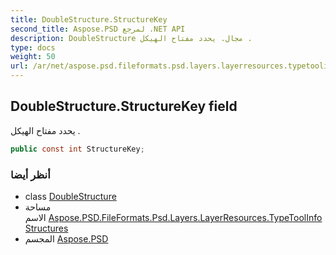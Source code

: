 ```yaml
---
title: DoubleStructure.StructureKey
second_title: Aspose.PSD لمرجع .NET API
description: DoubleStructure مجال. يحدد مفتاح الهيكل .
type: docs
weight: 50
url: /ar/net/aspose.psd.fileformats.psd.layers.layerresources.typetoolinfostructures/doublestructure/structurekey/
---
```

## DoubleStructure.StructureKey field

يحدد مفتاح الهيكل .

```csharp
public const int StructureKey;
```

### أنظر أيضا

* class [DoubleStructure](../)
* مساحة الاسم [Aspose.PSD.FileFormats.Psd.Layers.LayerResources.TypeToolInfoStructures](../../doublestructure/)
* المجسم [Aspose.PSD](../../../)


